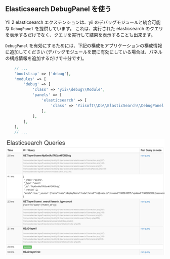 Elasticsearch DebugPanel を使う
-------------------------------

Yii 2 elasticsearch エクステンションは、yii のデバッグモジュールと統合可能な `DebugPanel` を提供しています。
これは、実行された elasticsearch のクエリを表示するだけでなく、クエリを実行して結果を表示することも出来ます。

`DebugPanel` を有効にするためには、下記の構成をアプリケーションの構成情報に追加してください
(デバッグモジュールを既に有効にしている場合は、パネルの構成情報を追加するだけで十分です)。

```php
    // ...
    'bootstrap' => ['debug'],
    'modules' => [
        'debug' => [
            'class' => 'yii\\debug\\Module',
            'panels' => [
                'elasticsearch' => [
                    'class' => 'Yiisoft\\Db\\ElasticSearch\\DebugPanel',
                ],
            ],
        ],
    ],
    // ...
```

![elasticsearch DebugPanel](images/debug.png)
